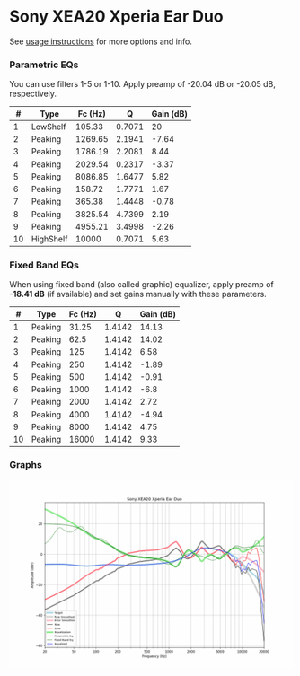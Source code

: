 # Sony XEA20 Xperia Ear Duo
See [usage instructions](https://github.com/jaakkopasanen/AutoEq#usage) for more options and info.

### Parametric EQs
You can use filters 1-5 or 1-10. Apply preamp of -20.04 dB or -20.05 dB, respectively.

|   # | Type      |   Fc (Hz) |      Q |   Gain (dB) |
|-----|-----------|-----------|--------|-------------|
|   1 | LowShelf  |    105.33 | 0.7071 |       20    |
|   2 | Peaking   |   1269.65 | 2.1941 |       -7.64 |
|   3 | Peaking   |   1786.19 | 2.2081 |        8.44 |
|   4 | Peaking   |   2029.54 | 0.2317 |       -3.37 |
|   5 | Peaking   |   8086.85 | 1.6477 |        5.82 |
|   6 | Peaking   |    158.72 | 1.7771 |        1.67 |
|   7 | Peaking   |    365.38 | 1.4448 |       -0.78 |
|   8 | Peaking   |   3825.54 | 4.7399 |        2.19 |
|   9 | Peaking   |   4955.21 | 3.4998 |       -2.26 |
|  10 | HighShelf |  10000    | 0.7071 |        5.63 |

### Fixed Band EQs
When using fixed band (also called graphic) equalizer, apply preamp of **-18.41 dB** (if available) and set gains manually with these parameters.

|   # | Type    |   Fc (Hz) |      Q |   Gain (dB) |
|-----|---------|-----------|--------|-------------|
|   1 | Peaking |     31.25 | 1.4142 |       14.13 |
|   2 | Peaking |     62.5  | 1.4142 |       14.02 |
|   3 | Peaking |    125    | 1.4142 |        6.58 |
|   4 | Peaking |    250    | 1.4142 |       -1.89 |
|   5 | Peaking |    500    | 1.4142 |       -0.91 |
|   6 | Peaking |   1000    | 1.4142 |       -6.8  |
|   7 | Peaking |   2000    | 1.4142 |        2.72 |
|   8 | Peaking |   4000    | 1.4142 |       -4.94 |
|   9 | Peaking |   8000    | 1.4142 |        4.75 |
|  10 | Peaking |  16000    | 1.4142 |        9.33 |

### Graphs
![](./Sony%20XEA20%20Xperia%20Ear%20Duo.png)

